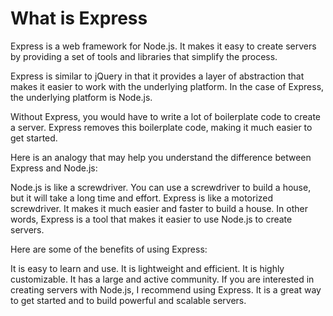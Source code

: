 # What is Express

Express is a web framework for Node.js. It makes it easy to create servers by providing a set of tools and libraries that simplify the process.

Express is similar to jQuery in that it provides a layer of abstraction that makes it easier to work with the underlying platform. In the case of Express, the underlying platform is Node.js.

Without Express, you would have to write a lot of boilerplate code to create a server. Express removes this boilerplate code, making it much easier to get started.

Here is an analogy that may help you understand the difference between Express and Node.js:

Node.js is like a screwdriver. You can use a screwdriver to build a house, but it will take a long time and effort.
Express is like a motorized screwdriver. It makes it much easier and faster to build a house.
In other words, Express is a tool that makes it easier to use Node.js to create servers.

Here are some of the benefits of using Express:

It is easy to learn and use.
It is lightweight and efficient.
It is highly customizable.
It has a large and active community.
If you are interested in creating servers with Node.js, I recommend using Express. It is a great way to get started and to build powerful and scalable servers.

